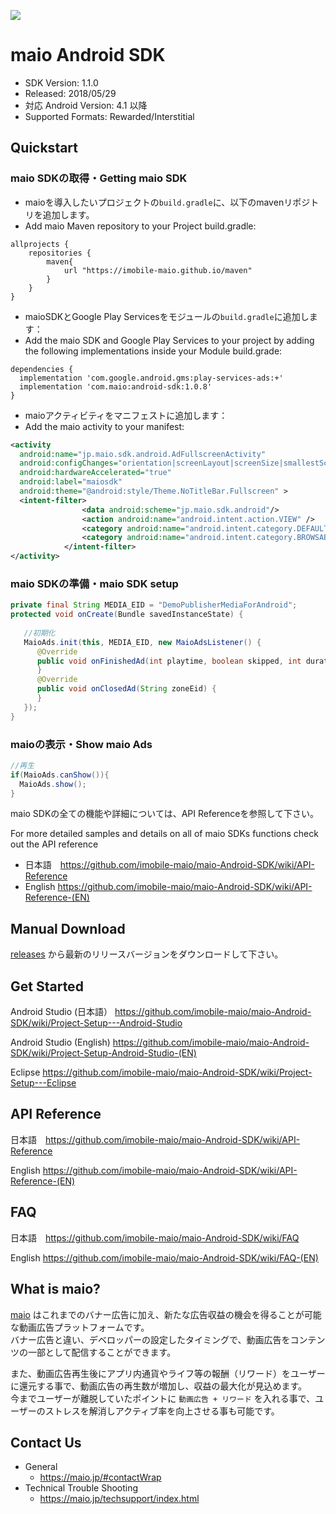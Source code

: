 ![](https://github.com/imobile-maio/maio-iOS-SDK/blob/wiki/doc/images/logo.png)

# maio Android SDK
- SDK Version: 1.1.0
- Released: 2018/05/29
- 対応 Android Version: 4.1 以降
- Supported Formats: Rewarded/Interstitial

## Quickstart

### maio SDKの取得・Getting maio SDK

- maioを導入したいプロジェクトの`build.gradle`に、以下のmavenリポジトリを追加します。
- Add maio Maven repository to your Project build.gradle:

<pre><code>allprojects {
    repositories {        
        maven{
            url "https://imobile-maio.github.io/maven"
        }
    }
}
</pre></code>

- maioSDKとGoogle Play Servicesをモジュールの`build.gradle`に追加します：
- Add the maio SDK and Google Play Services to your project by adding the following implementations inside your Module build.grade:

<pre><code>dependencies {
  implementation 'com.google.android.gms:play-services-ads:+'
  implementation 'com.maio:android-sdk:1.0.8'
}
</pre></code>

- maioアクティビティをマニフェストに追加します：
- Add the maio activity to your manifest:

```xml 
<activity
  android:name="jp.maio.sdk.android.AdFullscreenActivity"
  android:configChanges="orientation|screenLayout|screenSize|smallestScreenSize"
  android:hardwareAccelerated="true"
  android:label="maiosdk"
  android:theme="@android:style/Theme.NoTitleBar.Fullscreen" >
  <intent-filter>
                <data android:scheme="jp.maio.sdk.android"/>
                <action android:name="android.intent.action.VIEW" />
                <category android:name="android.intent.category.DEFAULT" />
                <category android:name="android.intent.category.BROWSABLE" />
            </intent-filter>
</activity>
```

### maio SDKの準備・maio SDK setup


```java
private final String MEDIA_EID = "DemoPublisherMediaForAndroid";
protected void onCreate(Bundle savedInstanceState) {
 
   //初期化
   MaioAds.init(this, MEDIA_EID, new MaioAdsListener() {      
      @Override
      public void onFinishedAd(int playtime, boolean skipped, int duration, String zoneEid) {
      }
      @Override
      public void onClosedAd(String zoneEid) {          
      }
   });
}
```

### maioの表示・Show maio Ads

```java
//再生
if(MaioAds.canShow()){
  MaioAds.show();
}
```

maio SDKの全ての機能や詳細については、API Referenceを参照して下さい。

For more detailed samples and details on all of maio SDKs functions check out the API reference

- 日本語　https://github.com/imobile-maio/maio-Android-SDK/wiki/API-Reference
- English https://github.com/imobile-maio/maio-Android-SDK/wiki/API-Reference-(EN)

## Manual Download
[releases](https://github.com/imobile-maio/maio-Android-SDK/releases) から最新のリリースバージョンをダウンロードして下さい。

## Get Started
Android Studio (日本語） https://github.com/imobile-maio/maio-Android-SDK/wiki/Project-Setup---Android-Studio  

Android Studio (English) https://github.com/imobile-maio/maio-Android-SDK/wiki/Project-Setup-Android-Studio-(EN)  

Eclipse https://github.com/imobile-maio/maio-Android-SDK/wiki/Project-Setup---Eclipse

## API Reference
日本語　https://github.com/imobile-maio/maio-Android-SDK/wiki/API-Reference

English https://github.com/imobile-maio/maio-Android-SDK/wiki/API-Reference-(EN)

## FAQ
日本語　https://github.com/imobile-maio/maio-Android-SDK/wiki/FAQ

English https://github.com/imobile-maio/maio-Android-SDK/wiki/FAQ-(EN)


## What is maio?
[maio](https://maio.jp/) はこれまでのバナー広告に加え、新たな広告収益の機会を得ることが可能な動画広告プラットフォームです。  
バナー広告と違い、デベロッパーの設定したタイミングで、動画広告をコンテンツの一部として配信することができます。

また、動画広告再生後にアプリ内通貨やライフ等の報酬（リワード）をユーザーに還元する事で、動画広告の再生数が増加し、収益の最大化が見込めます。  
今までユーザーが離脱していたポイントに `動画広告 + リワード` を入れる事で、ユーザーのストレスを解消しアクティブ率を向上させる事も可能です。  

## Contact Us
- General
  + https://maio.jp/#contactWrap
- Technical Trouble Shooting
  + https://maio.jp/techsupport/index.html
